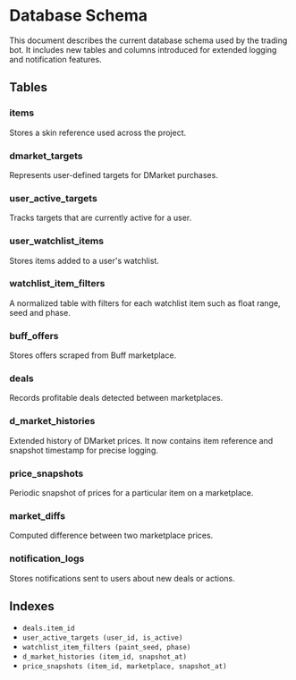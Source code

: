 # Database Schema

This document describes the current database schema used by the trading bot.
It includes new tables and columns introduced for extended logging and
notification features.

## Tables

### items
Stores a skin reference used across the project.

### dmarket_targets
Represents user-defined targets for DMarket purchases.

### user_active_targets
Tracks targets that are currently active for a user.

### user_watchlist_items
Stores items added to a user's watchlist.

### watchlist_item_filters
A normalized table with filters for each watchlist item such as
float range, seed and phase.

### buff_offers
Stores offers scraped from Buff marketplace.

### deals
Records profitable deals detected between marketplaces.

### d_market_histories
Extended history of DMarket prices. It now contains item reference and
snapshot timestamp for precise logging.

### price_snapshots
Periodic snapshot of prices for a particular item on a marketplace.

### market_diffs
Computed difference between two marketplace prices.

### notification_logs
Stores notifications sent to users about new deals or actions.

## Indexes
* `deals.item_id`
* `user_active_targets (user_id, is_active)`
* `watchlist_item_filters (paint_seed, phase)`
* `d_market_histories (item_id, snapshot_at)`
* `price_snapshots (item_id, marketplace, snapshot_at)`
